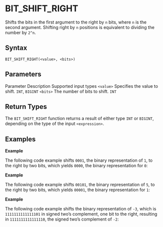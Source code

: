 # [](#bit_shift_right)BIT\_SHIFT\_RIGHT

Shifts the bits in the first argument to the right by `n` bits, where `n` is the second argument. Shifting right by `n` positions is equivalent to dividing the number by `2^n`.

## [](#syntax)Syntax

```
BIT_SHIFT_RIGHT(<value>, <bits>)
```

## [](#parameters)Parameters

Parameter Description Supported input types `<value>` Specifies the value to shift. `INT`, `BIGINT` `<bits>` The number of bits to shift. `INT`

## [](#return-types)Return Types

The `BIT_SHIFT_RIGHT` function returns a result of either type `INT` or `BIGINT`, depending on the type of the input `<expression>`.

## [](#examples)Examples

**Example**

The following code example shifts `0001`, the binary representation of `1`, to the right by two bits, which yields `0000`, the binary representation for `0`:

**Example**

The following code example shifts `00101`, the binary representation of `5`, to the right by two bits, which yields `00001`, the binary representation for `1`:

**Example**

The following code example shifts the binary representation of `-3`, which is `1111111111111101` in signed two’s complement, one bit to the right, resulting in `1111111111111110`, the signed two’s complement of `-2`: